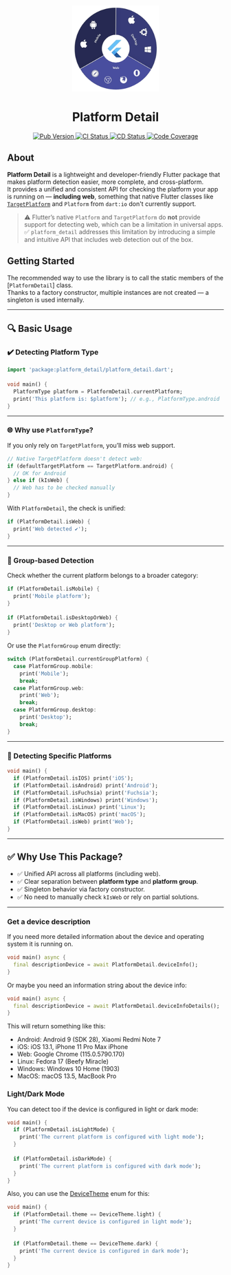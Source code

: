 <p align="center">
  <a href="https://pub.dev/packages/platform_detail">
    <img src="https://raw.githubusercontent.com/vicajilau/platform_detail/main/.github/assets/platform_detail.png" height="200" alt="Platform Detail Logo">
  </a>
  <h1 align="center">Platform Detail</h1>
</p>

<p align="center">
  <a href="https://pub.dev/packages/platform_detail">
    <img src="https://img.shields.io/pub/v/platform_detail?label=pub.dev&labelColor=333940&logo=dart" alt="Pub Version">
  </a>
  <a href="https://github.com/vicajilau/platform_detail/actions/workflows/dart_analyze_unit_test.yml">
    <img src="https://img.shields.io/github/actions/workflow/status/vicajilau/platform_detail/dart_analyze_unit_test.yml?branch=main&label=CI&labelColor=333940&logo=github" alt="CI Status">
  </a>
  <a href="https://github.com/vicajilau/platform_detail/actions/workflows/publish_pub_dev.yml">
    <img src="https://img.shields.io/github/actions/workflow/status/vicajilau/platform_detail/publish_pub_dev.yml?label=CD&labelColor=333940&logo=github" alt="CD Status">
  </a>
  <a href="https://codecov.io/gh/vicajilau/platform_detail">
    <img src="https://img.shields.io/codecov/c/github/vicajilau/platform_detail?logo=codecov&logoColor=fff&labelColor=333940" alt="Code Coverage">
  </a>
</p>

## About

**Platform Detail** is a lightweight and developer-friendly Flutter package that makes platform detection easier, more complete, and cross-platform.  
It provides a unified and consistent API for checking the platform your app is running on — **including web**, something that native Flutter classes like [`TargetPlatform`](https://api.flutter.dev/flutter/foundation/TargetPlatform-class.html) and `Platform` from `dart:io` don't currently support.

> ⚠️ Flutter’s native `Platform` and `TargetPlatform` do **not** provide support for detecting web, which can be a limitation in universal apps.  
> ✅ `platform_detail` addresses this limitation by introducing a simple and intuitive API that includes web detection out of the box.

## Getting Started

The recommended way to use the library is to call the static members of the [`PlatformDetail`] class.  
Thanks to a factory constructor, multiple instances are not created — a singleton is used internally.

---

## 🔍 Basic Usage

### ✔️ Detecting Platform Type

```dart
import 'package:platform_detail/platform_detail.dart';

void main() {
  PlatformType platform = PlatformDetail.currentPlatform;
  print('This platform is: $platform'); // e.g., PlatformType.android
}
```

---

### 🌐 Why use `PlatformType`?

If you only rely on `TargetPlatform`, you’ll miss web support.

```dart
// Native TargetPlatform doesn't detect web:
if (defaultTargetPlatform == TargetPlatform.android) {
  // OK for Android
} else if (kIsWeb) {
  // Web has to be checked manually
}
```

With `PlatformDetail`, the check is unified:

```dart
if (PlatformDetail.isWeb) {
  print('Web detected ✔️');
}
```

---

### 🔎 Group-based Detection

Check whether the current platform belongs to a broader category:

```dart
if (PlatformDetail.isMobile) {
  print('Mobile platform');
}

if (PlatformDetail.isDesktopOrWeb) {
  print('Desktop or Web platform');
}
```

Or use the `PlatformGroup` enum directly:

```dart
switch (PlatformDetail.currentGroupPlatform) {
  case PlatformGroup.mobile:
    print('Mobile');
    break;
  case PlatformGroup.web:
    print('Web');
    break;
  case PlatformGroup.desktop:
    print('Desktop');
    break;
}
```

---

### 🎯 Detecting Specific Platforms

```dart
void main() {
  if (PlatformDetail.isIOS) print('iOS');
  if (PlatformDetail.isAndroid) print('Android');
  if (PlatformDetail.isFuchsia) print('Fuchsia');
  if (PlatformDetail.isWindows) print('Windows');
  if (PlatformDetail.isLinux) print('Linux');
  if (PlatformDetail.isMacOS) print('macOS');
  if (PlatformDetail.isWeb) print('Web');
}
```

---

## ✅ Why Use This Package?

- ✅ Unified API across all platforms (including web).
- ✅ Clear separation between **platform type** and **platform group**.
- ✅ Singleton behavior via factory constructor.
- ✅ No need to manually check `kIsWeb` or rely on partial solutions.

---

### Get a device description
If you need more detailed information about the device and operating system it is running on.
```dart
void main() async {
  final descriptionDevice = await PlatformDetail.deviceInfo();
}
```
Or maybe you need an information string about the device info:
```dart
void main() async {
  final descriptionDevice = await PlatformDetail.deviceInfoDetails();
}
```
This will return something like this:
- Android: Android 9 (SDK 28), Xiaomi Redmi Note 7
- iOS: iOS 13.1, iPhone 11 Pro Max iPhone
- Web: Google Chrome (115.0.5790.170)
- Linux: Fedora 17 (Beefy Miracle)
- Windows: Windows 10 Home (1903)
- MacOS: macOS 13.5, MacBook Pro

### Light/Dark Mode
You can detect too if the device is configured in light or dark mode:

```dart
void main() {
  if (PlatformDetail.isLightMode) {
    print('The current platform is configured with light mode');
  }

  if (PlatformDetail.isDarkMode) {
    print('The current platform is configured with dark mode');
  }
}
```

Also, you can use the [DeviceTheme] enum for this:

```dart
void main() {
  if (PlatformDetail.theme == DeviceTheme.light) {
    print('The current device is configured in light mode');
  }

  if (PlatformDetail.theme == DeviceTheme.dark) {
    print('The current device is configured in dark mode');
  }
}
```

[PlatformDetail]: https://github.com/vicajilau/platform_detail/blob/master/lib/src/platform_detail.dart
[PlatformGroup]: https://github.com/vicajilau/platform_detail/blob/master/lib/src/platform_group.dart
[DeviceTheme]: https://github.com/vicajilau/platform_detail/blob/master/lib/src/device_theme.dart
[PlatformType]: https://github.com/vicajilau/platform_detail/blob/master/lib/src/platform_type.dart
